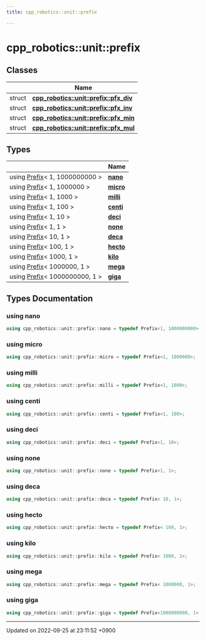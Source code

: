 ```yaml
---
title: cpp_robotics::unit::prefix

---
```


# cpp_robotics::unit::prefix



## Classes

|                | Name           |
| -------------- | -------------- |
| struct | **[cpp_robotics::unit::prefix::pfx_div](/cpp_robotics_core/doxybook/Classes/structcpp__robotics_1_1unit_1_1prefix_1_1pfx__div/)**  |
| struct | **[cpp_robotics::unit::prefix::pfx_inv](/cpp_robotics_core/doxybook/Classes/structcpp__robotics_1_1unit_1_1prefix_1_1pfx__inv/)**  |
| struct | **[cpp_robotics::unit::prefix::pfx_min](/cpp_robotics_core/doxybook/Classes/structcpp__robotics_1_1unit_1_1prefix_1_1pfx__min/)**  |
| struct | **[cpp_robotics::unit::prefix::pfx_mul](/cpp_robotics_core/doxybook/Classes/structcpp__robotics_1_1unit_1_1prefix_1_1pfx__mul/)**  |

## Types

|                | Name           |
| -------------- | -------------- |
| using [Prefix](/cpp_robotics_core/doxybook/Classes/structcpp__robotics_1_1unit_1_1Prefix/)< 1, 1000000000 > | **[nano](/cpp_robotics_core/doxybook/Namespaces/namespacecpp__robotics_1_1unit_1_1prefix/#using-nano)**  |
| using [Prefix](/cpp_robotics_core/doxybook/Classes/structcpp__robotics_1_1unit_1_1Prefix/)< 1, 1000000 > | **[micro](/cpp_robotics_core/doxybook/Namespaces/namespacecpp__robotics_1_1unit_1_1prefix/#using-micro)**  |
| using [Prefix](/cpp_robotics_core/doxybook/Classes/structcpp__robotics_1_1unit_1_1Prefix/)< 1, 1000 > | **[milli](/cpp_robotics_core/doxybook/Namespaces/namespacecpp__robotics_1_1unit_1_1prefix/#using-milli)**  |
| using [Prefix](/cpp_robotics_core/doxybook/Classes/structcpp__robotics_1_1unit_1_1Prefix/)< 1, 100 > | **[centi](/cpp_robotics_core/doxybook/Namespaces/namespacecpp__robotics_1_1unit_1_1prefix/#using-centi)**  |
| using [Prefix](/cpp_robotics_core/doxybook/Classes/structcpp__robotics_1_1unit_1_1Prefix/)< 1, 10 > | **[deci](/cpp_robotics_core/doxybook/Namespaces/namespacecpp__robotics_1_1unit_1_1prefix/#using-deci)**  |
| using [Prefix](/cpp_robotics_core/doxybook/Classes/structcpp__robotics_1_1unit_1_1Prefix/)< 1, 1 > | **[none](/cpp_robotics_core/doxybook/Namespaces/namespacecpp__robotics_1_1unit_1_1prefix/#using-none)**  |
| using [Prefix](/cpp_robotics_core/doxybook/Classes/structcpp__robotics_1_1unit_1_1Prefix/)< 10, 1 > | **[deca](/cpp_robotics_core/doxybook/Namespaces/namespacecpp__robotics_1_1unit_1_1prefix/#using-deca)**  |
| using [Prefix](/cpp_robotics_core/doxybook/Classes/structcpp__robotics_1_1unit_1_1Prefix/)< 100, 1 > | **[hecto](/cpp_robotics_core/doxybook/Namespaces/namespacecpp__robotics_1_1unit_1_1prefix/#using-hecto)**  |
| using [Prefix](/cpp_robotics_core/doxybook/Classes/structcpp__robotics_1_1unit_1_1Prefix/)< 1000, 1 > | **[kilo](/cpp_robotics_core/doxybook/Namespaces/namespacecpp__robotics_1_1unit_1_1prefix/#using-kilo)**  |
| using [Prefix](/cpp_robotics_core/doxybook/Classes/structcpp__robotics_1_1unit_1_1Prefix/)< 1000000, 1 > | **[mega](/cpp_robotics_core/doxybook/Namespaces/namespacecpp__robotics_1_1unit_1_1prefix/#using-mega)**  |
| using [Prefix](/cpp_robotics_core/doxybook/Classes/structcpp__robotics_1_1unit_1_1Prefix/)< 1000000000, 1 > | **[giga](/cpp_robotics_core/doxybook/Namespaces/namespacecpp__robotics_1_1unit_1_1prefix/#using-giga)**  |

## Types Documentation

### using nano

```cpp
using cpp_robotics::unit::prefix::nano = typedef Prefix<1, 1000000000>;
```


### using micro

```cpp
using cpp_robotics::unit::prefix::micro = typedef Prefix<1, 1000000>;
```


### using milli

```cpp
using cpp_robotics::unit::prefix::milli = typedef Prefix<1, 1000>;
```


### using centi

```cpp
using cpp_robotics::unit::prefix::centi = typedef Prefix<1, 100>;
```


### using deci

```cpp
using cpp_robotics::unit::prefix::deci = typedef Prefix<1, 10>;
```


### using none

```cpp
using cpp_robotics::unit::prefix::none = typedef Prefix<1, 1>;
```


### using deca

```cpp
using cpp_robotics::unit::prefix::deca = typedef Prefix< 10, 1>;
```


### using hecto

```cpp
using cpp_robotics::unit::prefix::hecto = typedef Prefix< 100, 1>;
```


### using kilo

```cpp
using cpp_robotics::unit::prefix::kilo = typedef Prefix< 1000, 1>;
```


### using mega

```cpp
using cpp_robotics::unit::prefix::mega = typedef Prefix< 1000000, 1>;
```


### using giga

```cpp
using cpp_robotics::unit::prefix::giga = typedef Prefix<1000000000, 1>;
```







-------------------------------

Updated on 2022-09-25 at 23:11:52 +0900